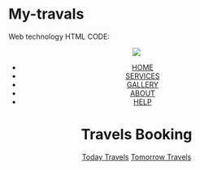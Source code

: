 # My-travals
Web technology
HTML CODE:

<!DOCTYPE html>
<html>
<head>
    <title> Travel Booking</title>
    <link rel="stylesheet" type="text/css" href="css/style.css">
</head>
<body>
    <header>
        <div class="main">
            <div class="logo">
                <img src="logo.png">
            </div>
            <ul>
                <li class="active"><a href="#"> HOME </a></li>
                <li><a href="#">SERVICES</a></li>
                <li><a href="#"> GALLERY </a></li>
                <li><a href="#"> ABOUT </a></li>
                <li><a href="#"> HELP </a></li>
            </ul>
        </div>
        <div class="title">
            <h1> Travels Booking</h1>
        </div>
        <div class="button">
             <a href="index2.html" class="btn">Today Travels</a>
            <a href="index3.html" class="btn">Tomorrow Travels</a>
        </div>
    </header>
</body>
</html>






